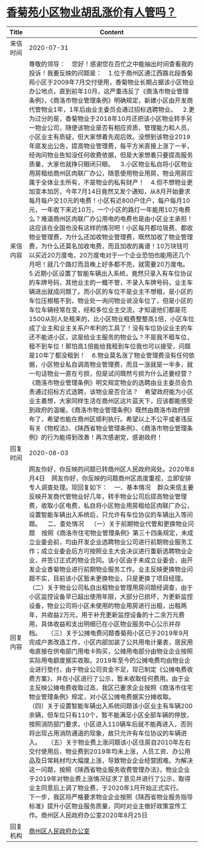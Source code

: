 # <a href="http://www.shangluo.gov.cn/zmhd/ldxxxx.jsp?urltype=leadermail.LeaderMailContentUrl&wbtreeid=1112&leadermailid=6268">香菊苑小区物业胡乱涨价有人管吗？</a>
| Title |                                                                                                                                                                                                                                                                                                                                                                                                                                                                                                                                                                                                         Content                                                                                                                                                                                                                                                                                                                                                                                                                                                                                                                                                                                                          |
|:-----:|--------------------------------------------------------------------------------------------------------------------------------------------------------------------------------------------------------------------------------------------------------------------------------------------------------------------------------------------------------------------------------------------------------------------------------------------------------------------------------------------------------------------------------------------------------------------------------------------------------------------------------------------------------------------------------------------------------------------------------------------------------------------------------------------------------------------------------------------------------------------------------------------------------------------------------------------------------------------------------------------------------------------------------------------------------------------------------------------------------------------------------------------------------------------------------------------------------------------------|
| 来信时间  | 2020-07-31                                                                                                                                                                                                                                                                                                                                                                                                                                                                                                                                                                                                                                                                                                                                                                                                                                                                                                                                                                                                                                                                                                                                                                                                               |
| 来信内容  | 尊敬的领导：    您好！感谢您在百忙之中能抽出时间查看我的投诉！我要反映的问题是：    1.位于商州区通江西路北段香菊苑小区于2009年7月交付使用，香菊物业长期占据该小区物业办公地点，直到前年10月，这严重违反了《商洛市物业管理条例》，《商洛市物业管理条例》明确规定，新建小区由开发商代管物业1年，1年后由业主委员会通过招标选聘物业。    2.更为过分的是，香菊物业于2018年10月还把该小区物业转手另一物业公司，随便该物业是否有相应资质、管理能力和人员，小区业主有质疑，但大家想着先观后效。没想到该物业2019年底发出公告，提高物业管理费，每平方米直接上涨了一半，经询问物业告知没任何收费依据，但是大家想着只要提高服务质量，大家也就挣只眼闭只眼。    3.小区物业私自将小区物业用房租给商州区肉联厂办公，随意使用物业用房，物业用房应属于全体业主所有，不是物业的私有财产！    4.但不想物业更加变本加厉，今年7月14日竟然又发个通知，从8月开始要求每月每户交10元的电费！小区有近800户住户，每户每月10元，一年收下来近10万，一个小区的路灯一年能用10万电费么？难道商州区肉联厂办公用电的电费也是由小区业主承担！这应该在全国也没有这样的情况吧！小区每月都垃圾费、都收物业管理费，为什么还加收物业管理费，既然加收了物业管理费，为什么还莫名加收电费，而且加收的离谱！10万块钱可以买近20万度电，20万度电对于一个企业恐怕也能用还几个月吧！就几个路灯而且晚上好多都不亮，就需要20万度电。    5.近期小区设置了智能车辆出入系统，竟然只录入有车位协议的车牌号码，其他业主的一概不管，不录入车牌号码，业主车辆进出就成问题了。而小区的车位不是业主不想租，是小区的车位压根租不到，物业处一询问物业说没车位了，但是小区的车位车辆经常在变，经和多位业主交流，才知道他们都是花1500从别人处租来的，比小区物业租费整整高1倍，小区车位成了业主和业主关系户牟利的工具了！没有车位协议业主的车还不能进小区，这是给业主服务的物业么？不是我不租车位，租不到车位！那怕高1倍能给我租到车位我也可以接受，问题是10年了都没租到！    6.物业莫名涨了物业管理费没有任何依据，小区物业私自调高物业管理费，而且一涨就是一半多，就一句话物业一直在亏损，但是试问既然亏损为什么还要经营？《商洛市物业管理条例》明文规定物业的选聘由业主委员会负责通过招标方式选聘，该物业是否合法？    希望政府能为小区业主着想，大家同样生活在商州区这片蓝天下，应该都能感受到政府的温暖。《商洛市物业管理条例》既然由商洛市政府颁布了，希望也能在商州区顺利执行。希望以上不公平或者违反有关《物权法》、《陕西省物业管理条例》、《商洛市物业管理条例》的行为能得到改善！再次感谢党，感谢政府！ |
| 回复时间  | 2020-08-03                                                                                                                                                                                                                                                                                                                                                                                                                                                                                                                                                                                                                                                                                                                                                                                                                                                                                                                                                                                                                                                                                                                                                                                                               |
| 回复内容  | 网友你好，你反映的问题已转商州区人民政府阅处。2020年8月4日    网友你好，你反映的问题商州区高度重视，立即安排专人调查处理。现回复如下：    一、基本情况    群众来信主要反映开发商代管物业好几年，转手物业公司后提高物业管理费，收取小区电费，私自将小区物业用房租给区肉联厂办公，设置智能车辆出入系统后，只允许有车位协议的车辆出入等问题。    二、查处情况    （一）关于前期物业代管和更换物业问题    按照《商洛市住宅物业管理条例》第三十四条规定，未成立业委会前，均由开发企业选聘物业公司进行前期物业服务工作；成立业委会后方可按照业主大会决议进行重新选聘物业企业，并签订正式的物业合同。该小区由于未成立业委会，由开发企业香菊物业进行前期物业服务工作。业主反映更换物业问题不实，目前该小区暂未更换物业，只是更换了项目经理。    （二）关于物业公司私自出租物业管理用房问题经调查，由于小区监控设备早已超出使用年限，大部分已损坏，为更新监控设备，物业公司将小区未使用的物业用房进行出租，出租两年，共收益2万元，用于补充更新监控设备的十二余万元费用，具体收益和支出明细已在小区物业服务中心公示并存档。    （三）关于公摊电费问题香菊苑小区已于2019年9月完成户表改造工作，小区内部加装了公共用电计量表，居民用电直接在供电部门用电卡购买，公摊用电部分由物业企业按照实际用电额度据实收取。2019年至今的公摊电费均由物业企业进行垫付，由于物业公司资金不足，现已制定《公摊电费收费方案》，并在小区进行了公示，暂未收取任何费用。由于业主反映公摊电费收取过高，我区已要求企业按照《商洛市住宅物业管理条例》规定，对小区公摊电费据实分摊收取。    （四）关于设置智能车辆出入系统问题该小区业主有车辆200余辆，但车位只有110个，暂不能满足小区全部车辆的停放，按照消防部门要求，小区进入110辆车后就不能再进入，否则将出现占用消防通道的现象，故只允许有车位协议的车辆进入。    （五）关于物业费上涨问题该小区住房自2010年左右交付使用后，物业费到2019年均未上涨，人员工资、办公用品及日常耗材均大幅度上涨，导致物业企业经营困难。为解决这一问题，按照《陕西省物业服务收费管理办法》，物业企业于2019年对物业费上涨情况征求了意见并进行了公示，取得业主同意后上调了物业费，于2020年1月开始正式实行。    下一步，我区将严格要求物业企业按照《陕西省物业服务指导标准》提升小区物业服务质量，同时对业主做好政策宣传工作。商州区人民政府办公室2020年8月25日                                                                                              |
| 回复机构  | <a href="../../categories/agencies/商州区人民政府办公室.md">商州区人民政府办公室</a>                                                                                                                                                                                                                                                                                                                                                                                                                                                                                                                                                                                                                                                                                                                                                                                                                                                                                                                                                                                                                                                                                                                                                           |